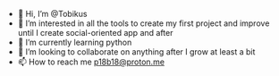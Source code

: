 - 👋 Hi, I’m @Tobikus
- 👀 I’m interested in all the tools to create my first project and improve until I create social-oriented app and after
- 🌱 I’m currently learning python
- 💞️ I’m looking to collaborate on anything after I grow at least a bit 
- 📫 How to reach me p18b18@proton.me

<!---
Tobikus/Tobikus is a ✨ special ✨ repository because its `README.md` (this file) appears on your GitHub profile.
You can click the Preview link to take a look at your changes.
--->
